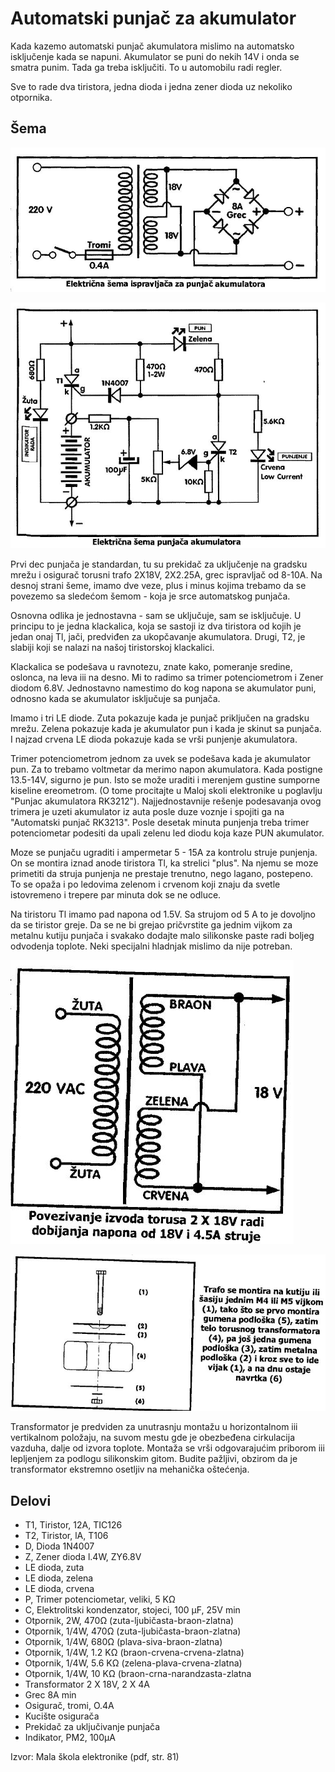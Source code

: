 # Automatski punjač za akumulator

Kada kazemo automatski punjač akumulatora mislimo na automatsko isključenje kada se napuni. Akumulator se puni do nekih 14V i onda se smatra punim. Tada ga treba isključiti. To u automobilu radi regler.

Sve to rade dva tiristora, jedna dioda i jedna zener dioda uz nekoliko otpornika. 

## Šema

![](../slike/ispravljac-za-punjac-akumulatora-shema.jpg)

![](../slike/punjac-akumulatora-shema.jpg)

Prvi dec punjača je standardan, tu su prekidač za uključenje na gradsku mrežu i osigurač torusni trafo 2X18V, 2X2.25A, grec ispravljač od 8-10A. Na desnoj strani šeme, imamo dve veze, plus i minus kojima trebamo da se povezemo sa sledećom šemom  - koja je srce automatskog punjača. 

Osnovna odlika je jednostavna - sam se uključuje, sam se isključuje. U principu to je jedna klackalica, koja se sastoji iz dva tiristora od kojih je jedan onaj Tl, jači, predviđen za ukopčavanje akumulatora. Drugi, T2, je slabiji koji se nalazi na našoj tiristorskoj klackalici.

Klackalica se podešava u ravnotezu, znate kako, pomeranje sredine, oslonca, na leva iii na desno. Mi to radimo sa trimer potenciometrom i Zener diodom 6.8V. Jednostavno namestimo do kog napona se akumulator puni, odnosno kada se akumulator isključuje sa punjača.

Imamo i tri LE diode. Zuta pokazuje kada je punjač priključen na gradsku mrežu. Zelena pokazuje kada je akumulator pun i kada je skinut sa punjača. I najzad crvena LE dioda pokazuje kada se vrši punjenje akumulatora. 

Trimer potenciometrom jednom za uvek se podešava kada je akumulator pun. Za to trebamo voltmetar da merimo napon akumulatora. Kada postigne 13.5-14V, sigurno je pun. Isto se može uraditi i merenjem gustine sumporne kiseline ereometrom. (O tome procitajte u Maloj skoli elektronike u poglavlju "Punjac akumulatora RK3212"). Najjednostavnije rešenje podesavanja ovog trimera je uzeti akumulator iz auta posle duze voznje i spojiti ga na "Automatski punjač RK3213". Posle desetak minuta punjenja treba trimer potenciometar podesiti da upali zelenu led diodu koja kaze PUN akumulator.

Moze se punjaču ugraditi i ampermetar 5 - 15A za kontrolu struje punjenja. On se montira iznad anode tiristora Tl, ka strelici "plus". Na njemu se moze primetiti da struja punjenja ne prestaje trenutno, nego lagano, postepeno. To se opaža i po ledovima zelenom i crvenom koji znaju da svetle istovremeno i trepere par minuta dok se ne odluce.

Na tiristoru Tl imamo pad napona od 1.5V. Sa strujom od 5 A to je dovoljno da se tiristor greje. Da se ne bi grejao pričvrstite ga jednim vijkom za metalnu kutiju punjača i svakako dodajte malo silikonske paste radi boljeg odvodenja toplote. Neki specijalni hladnjak mislimo da nije potreban.

![](../slike/povezivanje-izvoda-torusa.jpg)

![](../slike/trafo-montaza.jpg)

Transformator je predviden za unutrasnju montažu u horizontalnom iii vertikalnom položaju, na suvom mestu gde je obezbeđena cirkulacija vazduha, dalje od izvora toplote. Montaža se vrši odgovarajućim priborom iii lepljenjem za podlogu silikonskim gitom. Budite pažljivi, obzirom da je transformator ekstremno osetljiv na mehanička oštećenja.

## Delovi

- T1, Tiristor, 12A, TIC126
- T2, Tiristor, lA, T106
- D, Dioda 1N4007
- Z, Zener dioda l.4W, ZY6.8V
- LE dioda, zuta
- LE dioda, zelena
- LE dioda, crvena
- P, Trimer potenciometar, veliki, 5 KΩ
- C, Elektrolitski kondenzator, stojeci, 100 μF, 25V min
- Otpornik, 2W, 470Ω (zuta-ljubičasta-braon-zlatna)
- Otpornik, 1/4W, 470Ω (zuta-ljubičasta-braon-zlatna)
- Otpornik, 1/4W, 680Ω (plava-siva-braon-zlatna)
- Otpornik, 1/4W, 1.2 KΩ (braon-crvena-crvena-zlatna)
- Otpornik, 1/4W, 5.6 KΩ (zelena-plava-crvena-zlatna)
- Otpornik, 1/4W, 10 KΩ (braon-crna-narandzasta-zlatna
- Transformator 2 X 18V, 2 X 4A
- Grec 8A min
- Osigurač, tromi, O.4A
- Kucište osigurača
- Prekidač za uključivanje punjača
- Indikator, PM2, 100μA

Izvor: Mala škola elektronike (pdf, str. 81)